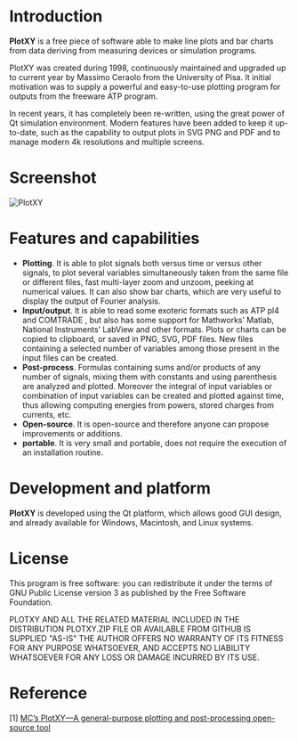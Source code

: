 # Introduction
**PlotXY** is a free piece of software able to make line plots and bar charts from data deriving from measuring devices or simulation programs. 

PlotXY was created during 1998, continuously maintained and upgraded up to current year by Massimo Ceraolo from the University of Pisa.
It initial motivation was to supply a powerful and easy-to-use plotting program for outputs from the freeware ATP program.

In recent years, it has completely been re-written, using the great power of Qt simulation environment. Modern features have been added to keep it up-to-date, such as the capability to output plots in SVG PNG and PDF and to manage modern 4k resolutions and multiple screens.
# Screenshot
![PlotXY](https://github.com/DonCN/PlotXY_OpenSource/assets/4151162/a75c38d1-1f27-4985-9a9c-462df44ac35d)

# Features and capabilities
- **Plotting**. It is able to plot signals both versus time or versus other signals, to plot several variables simultaneously taken from the same file or different files, fast multi-layer zoom and unzoom, peeking at numerical values. It can also show bar charts, which are very useful to display the output of Fourier analysis.
- **Input/output**.  It is able to read some exoteric formats such as ATP pl4 and COMTRADE , but also has some support for Mathworks’ Matlab, National Instruments’ LabView and other formats. Plots or charts can be copied to clipboard, or saved in PNG, SVG, PDF files. New files containing a selected number of variables among those present in the input files can be created.
-  **Post-process**. Formulas containing sums and/or products of any number of signals, mixing them with constants and using parenthesis are analyzed and plotted. Moreover the integral of input variables or combination of input variables can be created and plotted against time, thus allowing computing energies from powers, stored charges from currents, etc. 
- **Open-source**. It is open-source and therefore anyone can propose improvements or additions.
- **portable**. It is very small and portable, does not require the execution of an installation routine.

# Development and platform
**PlotXY** is developed using the Qt platform, which allows good GUI design, and already available for Windows, Macintosh, and Linux systems.

# License
This program is free software: you can redistribute it under the terms of GNU Public License version 3 as published by the Free Software Foundation.

PLOTXY AND ALL THE RELATED MATERIAL INCLUDED IN THE DISTRIBUTION PLOTXY.ZIP FILE OR AVAILABLE FROM GITHUB IS SUPPLIED "AS-IS" THE AUTHOR OFFERS NO WARRANTY OF ITS FITNESS FOR ANY PURPOSE WHATSOEVER, AND ACCEPTS NO LIABILITY WHATSOEVER FOR ANY LOSS OR DAMAGE INCURRED BY ITS USE.

# Reference
[1] [MC’s PlotXY—A general-purpose plotting and post-processing open-source tool](https://www.sciencedirect.com/science/article/pii/S2352711019300287)
